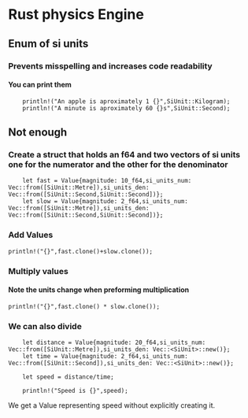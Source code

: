 # Rust physics Engine

## Enum of si units
### Prevents misspelling and increases code readability
#### You can print them

```
    println!("An apple is aproximately 1 {}",SiUnit::Kilogram);
    println!("A minute is aproximately 60 {}s",SiUnit::Second);
```

## Not enough
### Create a struct that holds an f64 and two vectors of si units one for the numerator and the other for the denominator

```
    let fast = Value{magnitude: 10_f64,si_units_num: Vec::from([SiUnit::Metre]),si_units_den: Vec::from([SiUnit::Second,SiUnit::Second])};
    let slow = Value{magnitude: 2_f64,si_units_num: Vec::from([SiUnit::Metre]),si_units_den: Vec::from([SiUnit::Second,SiUnit::Second])};
```

### Add Values
```
println!("{}",fast.clone()+slow.clone());
```

### Multiply values
#### Note the units change when preforming multiplication
```
println!("{}",fast.clone() * slow.clone());
```

### We can also divide
```
    let distance = Value{magnitude: 20_f64,si_units_num: Vec::from([SiUnit::Metre]),si_units_den: Vec::<SiUnit>::new()};
    let time = Value{magnitude: 2_f64,si_units_num: Vec::from([SiUnit::Second]),si_units_den: Vec::<SiUnit>::new()};

    let speed = distance/time;

    println!("Speed is {}",speed);
```
We get a Value representing speed without explicitly creating it.

